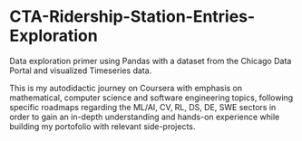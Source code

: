 # CTA-Ridership-Station-Entries-Exploration
Data exploration primer using Pandas with a dataset from the Chicago Data Portal and visualized Timeseries data.

This is my autodidactic journey on Coursera with emphasis on mathematical, computer science and software engineering topics, 
following specific roadmaps regarding the ML/AI, CV, RL, DS, DE, SWE sectors in order to gain an in-depth understanding and hands-on experience 
while building my portofolio with relevant side-projects.
